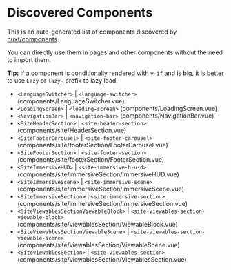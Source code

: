 # Discovered Components

This is an auto-generated list of components discovered by [nuxt/components](https://github.com/nuxt/components).

You can directly use them in pages and other components without the need to import them.

**Tip:** If a component is conditionally rendered with `v-if` and is big, it is better to use `Lazy` or `lazy-` prefix to lazy load.

- `<LanguageSwitcher>` | `<language-switcher>` (components/LanguageSwitcher.vue)
- `<LoadingScreen>` | `<loading-screen>` (components/LoadingScreen.vue)
- `<NavigationBar>` | `<navigation-bar>` (components/NavigationBar.vue)
- `<SiteHeaderSection>` | `<site-header-section>` (components/site/HeaderSection.vue)
- `<SiteFooterCarousel>` | `<site-footer-carousel>` (components/site/footerSection/FooterCarousel.vue)
- `<SiteFooterSection>` | `<site-footer-section>` (components/site/footerSection/FooterSection.vue)
- `<SiteImmersiveHUD>` | `<site-immersive-h-u-d>` (components/site/immersiveSection/ImmersiveHUD.vue)
- `<SiteImmersiveScene>` | `<site-immersive-scene>` (components/site/immersiveSection/ImmersiveScene.vue)
- `<SiteImmersiveSection>` | `<site-immersive-section>` (components/site/immersiveSection/ImmersiveSection.vue)
- `<SiteViewablesSectionViewableBlock>` | `<site-viewables-section-viewable-block>` (components/site/viewablesSection/ViewableBlock.vue)
- `<SiteViewablesSectionViewableScene>` | `<site-viewables-section-viewable-scene>` (components/site/viewablesSection/ViewableScene.vue)
- `<SiteViewablesSection>` | `<site-viewables-section>` (components/site/viewablesSection/ViewablesSection.vue)
